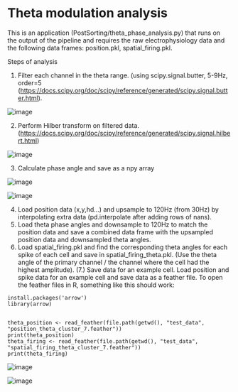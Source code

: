 # Theta modulation analysis

This is an application (PostSorting/theta_phase_analysis.py) that runs on the output of the pipeline and requires the raw electrophysiology data and the following data frames: position.pkl, spatial_firing.pkl.

Steps of analysis
1. Filter each channel in the theta range. (using scipy.signal.butter, 5-9Hz, order=5 (https://docs.scipy.org/doc/scipy/reference/generated/scipy.signal.butter.html). 

![image](https://user-images.githubusercontent.com/16649631/154485013-b439f627-d86d-4ce7-9abe-646ddafa1f9a.png)


2. Perform Hilber transform on filtered data. (https://docs.scipy.org/doc/scipy/reference/generated/scipy.signal.hilbert.html)

![image](https://user-images.githubusercontent.com/16649631/154484870-6afc2839-0d41-4012-9644-9b4e238f7d8f.png)

3. Calculate phase angle and save as a npy array

![image](https://user-images.githubusercontent.com/16649631/154485111-291dda4b-b8cc-4d00-88fa-76272e475f60.png)

![image](https://user-images.githubusercontent.com/16649631/154485191-5e1b9367-c8bb-4dff-8d3d-2d1ae86f522a.png)

4. Load position data (x,y,hd...) and upsample to 120Hz (from 30Hz) by interpolating extra data (pd.interpolate after adding rows of nans).
5. Load theta phase angles and downsample to 120Hz to match the position data and save a combined data frame with the upsampled position data and downsampled theta angles.
6. Load spatial_firing.pkl and find the corresponding theta angles for each spike of each cell and save in spatial_firing_theta.pkl. (Use the theta angle of the primary channel / the channel where the cell had the highest amplitude).
(7.) Save data for an example cell. Load position and spike data for an example cell and save data as a feather file.
To open the feather files in R, something like this should work:
```
install.packages('arrow')
library(arrow)


theta_position <- read_feather(file.path(getwd(), "test_data", "position_theta_cluster_7.feather"))
print(theta_position)
theta_firing <- read_feather(file.path(getwd(), "test_data", "spatial_firing_theta_cluster_7.feather"))
print(theta_firing)
```

![image](https://user-images.githubusercontent.com/16649631/154513473-efc96ee2-a63d-4f20-aba9-a20116ef34e7.png)

![image](https://user-images.githubusercontent.com/16649631/154513566-450d94a2-9b6a-49a2-a788-2b5d6647b87d.png)

